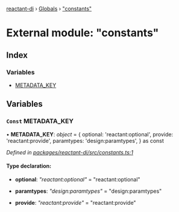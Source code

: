 [reactant-di](../README.md) › [Globals](../globals.md) › ["constants"](_constants_.md)

# External module: "constants"

## Index

### Variables

* [METADATA_KEY](_constants_.md#const-metadata_key)

## Variables

### `Const` METADATA_KEY

• **METADATA_KEY**: *object* = {
  optional: 'reactant:optional',
  provide: 'reactant:provide',
  paramtypes: 'design:paramtypes',
} as const

*Defined in [packages/reactant-di/src/constants.ts:1](https://github.com/unadlib/reactant/blob/26375f9/packages/reactant-di/src/constants.ts#L1)*

#### Type declaration:

* **optional**: *"reactant:optional"* = "reactant:optional"

* **paramtypes**: *"design:paramtypes"* = "design:paramtypes"

* **provide**: *"reactant:provide"* = "reactant:provide"
